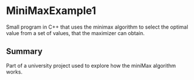 # MiniMaxExample1
Small program in C++ that uses the minimax algorithm to select the optimal value from a set of values, that the maximizer can obtain.

## Summary
  Part of a university project used to explore how the miniMax algorithm works.
